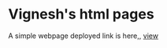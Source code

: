 # Vignesh's html pages
A simple webpage deployed link is here,,
[view](https://vignesha0408.github.io/vignesh-s-html-pages/ )
